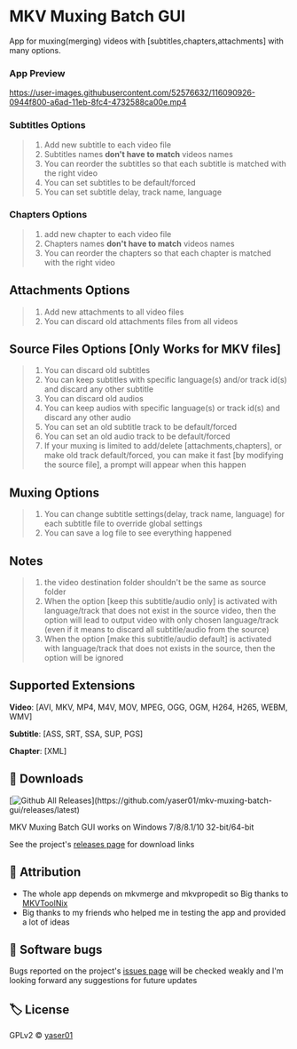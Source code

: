 # MKV Muxing Batch GUI

App for muxing(merging) videos with [subtitles,chapters,attachments] with many options.<br>
### App Preview
https://user-images.githubusercontent.com/52576632/116090926-0944f800-a6ad-11eb-8fc4-4732588ca00e.mp4

### Subtitles Options
>1. Add new subtitle to each video file
>1. Subtitles names **don't have to match** videos names
>1. You can reorder the subtitles so that each subtitle is matched with the right video
>1. You can set subtitles to be default/forced
>1. You can set subtitle delay, track name, language
### Chapters Options
>1. add new chapter to each video file
>1. Chapters names **don't have to match** videos names
>1. You can reorder the chapters so that each chapter is matched with the right video
## Attachments Options
>1. Add new attachments to all video files 
>1. You can discard old attachments files from all videos 
## Source Files Options [Only Works for MKV files]
>1. You can discard old subtitles  
>1. You can keep subtitles with specific language(s) and/or track id(s) and discard any other subtitle
>1. You can discard old audios  
>1. You can keep audios with specific language(s) or track id(s) and discard any other audio
>1. You can set an old subtitle track to be default/forced
>1. You can set an old audio track to be default/forced
>1. If your muxing is limited to add/delete [attachments,chapters], or make old track default/forced, you can make it fast [by modifying the source file], a prompt will appear when this happen

## Muxing Options
>1. You can change subtitle settings(delay, track name, language) for each subtitle file to override global settings
>1. You can save a log file to see everything happened
## Notes
>1. the video destination folder shouldn't be the same as source folder
>1. When the option [keep this subtitle/audio only] is activated with language/track that does not exist in the source video, then the option will lead to output video with only chosen language/track (even if it means to discard all subtitle/audio from the source)
>1. When the option [make this subtitle/audio default] is activated with language/track that does not exists in the source, then the option will be ignored
## Supported Extensions
**Video**:
[AVI, MKV, MP4, M4V, MOV, MPEG, OGG, OGM, H264, H265, WEBM, WMV]

**Subtitle**:
[ASS, SRT, SSA, SUP, PGS]

**Chapter**:
[XML]

## 💾 Downloads
[![Github All Releases](https://img.shields.io/github/downloads/yaser01/mkv-muxing-batch-gui/total.svg?color=4DC71F&label=Downloads&logo=github")](https://github.com/yaser01/mkv-muxing-batch-gui/releases/latest)

MKV Muxing Batch GUI works on Windows 7/8/8.1/10 32-bit/64-bit

See the project's [releases&nbsp;page](https://github.com/yaser01/mkv-muxing-batch-gui/releases) for download links
<br>
## 🙏 Attribution
- The whole app depends on mkvmerge and mkvpropedit so Big thanks to [MKVToolNix](https://gitlab.com/mbunkus/mkvtoolnix)
- Big thanks to my friends who helped me in testing the app and provided a lot of ideas
  <br>
## 🦟 Software bugs
Bugs reported on the project's [issues page](https://github.com/yaser01/mkv-muxing-batch-gui/issues) will be checked weakly and I'm looking forward any suggestions for future updates
<br>
## 🏷️ License
GPLv2 © [yaser01](https://github.com/yaser01/mkv-muxing-batch-gui/blob/main/LICENSE)
